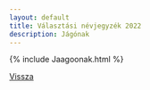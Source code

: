 ```yaml
---
layout: default
title: Választási névjegyzék 2022
description: Jágónak
---
```


{% include Jaagoonak.html %}

[Vissza](./)